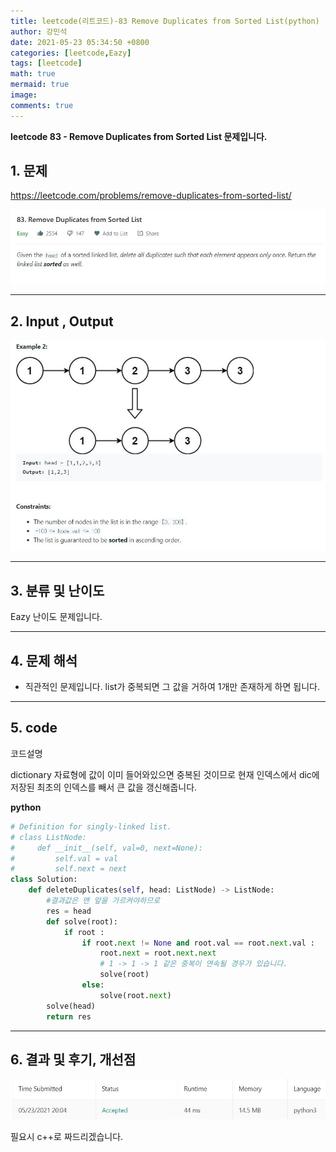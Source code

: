 ```yaml
---
title: leetcode(리트코드)-83 Remove Duplicates from Sorted List(python)
author: 강민석
date: 2021-05-23 05:34:50 +0800
categories: [leetcode,Eazy]
tags: [leetcode]
math: true
mermaid: true
image: 
comments: true
---
```


**leetcode 83 - Remove Duplicates from Sorted List 문제입니다.**

## 1. 문제
<https://leetcode.com/problems/remove-duplicates-from-sorted-list/> 

![](/assets/img/sample/leetcode/83/Problem.JPG)

-----  

## 2. Input , Output

![](/assets/img/sample/leetcode/83/input.JPG)  


-----  

## 3. 분류 및 난이도

Eazy 난이도 문제입니다.  


-----  

## 4. 문제 해석

- 직관적인 문제입니다. list가 중복되면 그 값을 거하여 1개만 존재하게 하면 됩니다.



-----  

## 5. code  

코드설명

dictionary 자료형에 값이 이미 들어와있으면 중복된 것이므로 현재 인덱스에서 dic에 저장된 최초의 인덱스를 빼서 큰 값을 갱신해줍니다.

**python**

```python
# Definition for singly-linked list.
# class ListNode:
#     def __init__(self, val=0, next=None):
#         self.val = val
#         self.next = next
class Solution:
    def deleteDuplicates(self, head: ListNode) -> ListNode:
        #결과값은 맨 앞을 가르켜야하므로
        res = head
        def solve(root):
            if root : 
                if root.next != None and root.val == root.next.val : 
                    root.next = root.next.next
                    # 1 -> 1 -> 1 같은 중복이 연속될 경우가 있습니다.
                    solve(root)
                else:
                    solve(root.next)
        solve(head)
        return res
```


-----

## 6. 결과 및 후기, 개선점



![](/assets/img/sample/leetcode/83/result.JPG)  

필요시 c++로 짜드리겠습니다.



